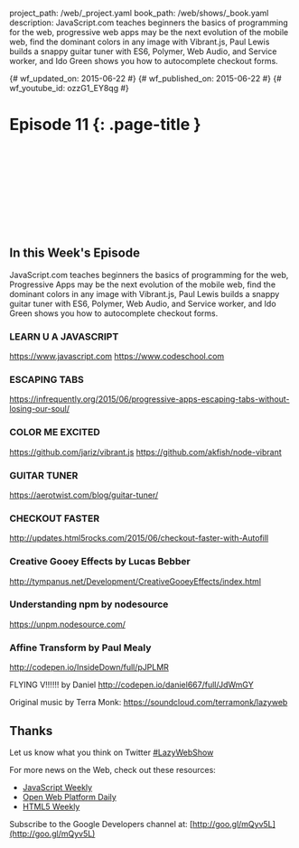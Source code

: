 project_path: /web/_project.yaml
book_path: /web/shows/_book.yaml
description: JavaScript.com teaches beginners the basics of programming for the web, progressive web apps may be the next evolution of the mobile web, find the dominant colors in any image with Vibrant.js, Paul Lewis builds a snappy guitar tuner with ES6, Polymer, Web Audio, and Service worker, and Ido Green shows you how to autocomplete checkout forms.

{# wf_updated_on: 2015-06-22 #}
{# wf_published_on: 2015-06-22 #}
{# wf_youtube_id: ozzG1_EY8qg #}

# Episode 11 {: .page-title }


<div class="video-wrapper">
  <iframe class="devsite-embedded-youtube-video" data-video-id="ozzG1_EY8qg"
          data-autohide="1" data-showinfo="0" frameborder="0" allowfullscreen>
  </iframe>
</div>


## In this Week's Episode

JavaScript.com teaches beginners the basics of programming for the web, Progressive Apps may be the next evolution of the mobile web, find the dominant colors in any image with Vibrant.js, Paul Lewis builds a snappy guitar tuner with ES6, Polymer, Web Audio, and Service worker, and Ido Green shows you how to autocomplete checkout forms.

### LEARN U A JAVASCRIPT
<https://www.javascript.com>
<https://www.codeschool.com>

### ESCAPING TABS
<https://infrequently.org/2015/06/progressive-apps-escaping-tabs-without-losing-our-soul/>

### COLOR ME EXCITED
<https://github.com/jariz/vibrant.js>
<https://github.com/akfish/node-vibrant>

### GUITAR TUNER
<https://aerotwist.com/blog/guitar-tuner/>

### CHECKOUT FASTER
<http://updates.html5rocks.com/2015/06/checkout-faster-with-Autofill>

### Creative Gooey Effects by Lucas Bebber
<http://tympanus.net/Development/CreativeGooeyEffects/index.html>

### Understanding npm by nodesource
<https://unpm.nodesource.com/>

### Affine Transform by Paul Mealy
<http://codepen.io/InsideDown/full/pJPLMR>

FLYING V!!!!!! by Daniel
<http://codepen.io/daniel667/full/JdWmGY>

Original music by Terra Monk: 
<https://soundcloud.com/terramonk/lazyweb>

## Thanks

Let us know what you think on Twitter [#LazyWebShow](https://twitter.com/search?q=%23lazywebshow)

For more news on the Web, check out these resources:
- [JavaScript Weekly](http://javascriptweekly.com/)
- [Open Web Platform Daily](http://webplatformdaily.org/)
- [HTML5 Weekly](http://html5weekly.com/)

Subscribe to the Google Developers channel at: [http://goo.gl/mQyv5L](http://goo.gl/mQyv5L)
